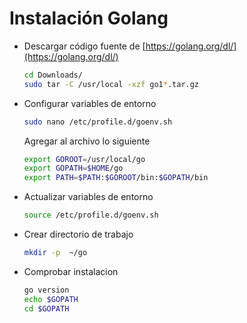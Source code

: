 # Instalación Golang

- Descargar código fuente de [https://golang.org/dl/](https://golang.org/dl/)

  ```bash
  cd Downloads/
  sudo tar -C /usr/local -xzf go1*.tar.gz
  ```

- Configurar variables de entorno

  ```bash
  sudo nano /etc/profile.d/goenv.sh
  ```
    Agregar al archivo lo siguiente

  ```bash
  export GOROOT=/usr/local/go
  export GOPATH=$HOME/go
  export PATH=$PATH:$GOROOT/bin:$GOPATH/bin
  ```
- Actualizar variables de entorno

  ```bash
  source /etc/profile.d/goenv.sh
  ```

- Crear directorio de trabajo

  ```bash
  mkdir -p  ~/go
  ```

- Comprobar instalacion

  ```bash
  go version
  echo $GOPATH
  cd $GOPATH
  ```
